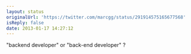 ```yaml
---
layout: status
originalUrl: 'https://twitter.com/marcgg/status/291914575165677568'
isReply: false
date: 2013-01-17 14:27:12
---
```


"backend developer" or "back-end developer" ?
